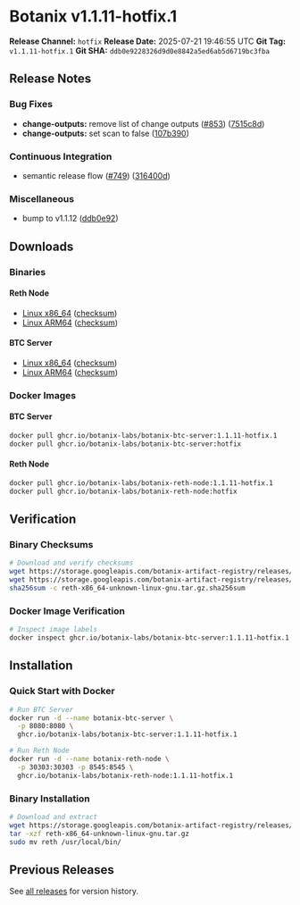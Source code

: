# Botanix v1.1.11-hotfix.1

**Release Channel:** `hotfix`
**Release Date:** 2025-07-21 19:46:55 UTC
**Git Tag:** `v1.1.11-hotfix.1`
**Git SHA:** `ddb0e9228326d9d0e8842a5ed6ab5d6719bc3fba`

## Release Notes


### Bug Fixes

* **change-outputs:** remove list of change outputs ([#853](https://github.com/botanix-labs/Macbeth/issues/853)) ([7515c8d](https://github.com/botanix-labs/Macbeth/commit/7515c8d1d1d25fe03dace1a234bf73dc022368a3))
* **change-outputs:** set scan to false ([107b390](https://github.com/botanix-labs/Macbeth/commit/107b390b31d1d4bcd333411abb45b62ffd0d63bd))

### Continuous Integration

* semantic release flow ([#749](https://github.com/botanix-labs/Macbeth/issues/749)) ([316400d](https://github.com/botanix-labs/Macbeth/commit/316400d2b8375234c598788f05b96ac620b8c135))

### Miscellaneous

* bump to v1.1.12 ([ddb0e92](https://github.com/botanix-labs/Macbeth/commit/ddb0e9228326d9d0e8842a5ed6ab5d6719bc3fba))


## Downloads

### Binaries

#### Reth Node
- [Linux x86_64](https://storage.googleapis.com/botanix-artifact-registry/releases/reth/hotfix/1.1.11-hotfix.1/reth-x86_64-unknown-linux-gnu.tar.gz) ([checksum](https://storage.googleapis.com/botanix-artifact-registry/releases/reth/hotfix/1.1.11-hotfix.1/reth-x86_64-unknown-linux-gnu.tar.gz.sha256sum))
- [Linux ARM64](https://storage.googleapis.com/botanix-artifact-registry/releases/reth/hotfix/1.1.11-hotfix.1/reth-aarch64-unknown-linux-gnu.tar.gz) ([checksum](https://storage.googleapis.com/botanix-artifact-registry/releases/reth/hotfix/1.1.11-hotfix.1/reth-aarch64-unknown-linux-gnu.tar.gz.sha256sum))

#### BTC Server
- [Linux x86_64](https://storage.googleapis.com/botanix-artifact-registry/releases/btc-server/hotfix/1.1.11-hotfix.1/btc-server-x86_64-unknown-linux-gnu.tar.gz) ([checksum](https://storage.googleapis.com/botanix-artifact-registry/releases/btc-server/hotfix/1.1.11-hotfix.1/btc-server-x86_64-unknown-linux-gnu.tar.gz.sha256sum))
- [Linux ARM64](https://storage.googleapis.com/botanix-artifact-registry/releases/btc-server/hotfix/1.1.11-hotfix.1/btc-server-aarch64-unknown-linux-gnu.tar.gz) ([checksum](https://storage.googleapis.com/botanix-artifact-registry/releases/btc-server/hotfix/1.1.11-hotfix.1/btc-server-aarch64-unknown-linux-gnu.tar.gz.sha256sum))

### Docker Images

#### BTC Server
```bash
docker pull ghcr.io/botanix-labs/botanix-btc-server:1.1.11-hotfix.1
docker pull ghcr.io/botanix-labs/botanix-btc-server:hotfix
```

#### Reth Node
```bash
docker pull ghcr.io/botanix-labs/botanix-reth-node:1.1.11-hotfix.1
docker pull ghcr.io/botanix-labs/botanix-reth-node:hotfix
```

## Verification

### Binary Checksums
```bash
# Download and verify checksums
wget https://storage.googleapis.com/botanix-artifact-registry/releases/reth/hotfix/1.1.11-hotfix.1/reth-x86_64-unknown-linux-gnu.tar.gz
wget https://storage.googleapis.com/botanix-artifact-registry/releases/reth/hotfix/1.1.11-hotfix.1/reth-x86_64-unknown-linux-gnu.tar.gz.sha256sum
sha256sum -c reth-x86_64-unknown-linux-gnu.tar.gz.sha256sum
```

### Docker Image Verification
```bash
# Inspect image labels
docker inspect ghcr.io/botanix-labs/botanix-btc-server:1.1.11-hotfix.1 --format='{{.Config.Labels}}'
```

## Installation

### Quick Start with Docker
```bash
# Run BTC Server
docker run -d --name botanix-btc-server \
  -p 8080:8080 \
  ghcr.io/botanix-labs/botanix-btc-server:1.1.11-hotfix.1

# Run Reth Node
docker run -d --name botanix-reth-node \
  -p 30303:30303 -p 8545:8545 \
  ghcr.io/botanix-labs/botanix-reth-node:1.1.11-hotfix.1
```

### Binary Installation
```bash
# Download and extract
wget https://storage.googleapis.com/botanix-artifact-registry/releases/reth/hotfix/1.1.11-hotfix.1/reth-x86_64-unknown-linux-gnu.tar.gz
tar -xzf reth-x86_64-unknown-linux-gnu.tar.gz
sudo mv reth /usr/local/bin/
```

## Previous Releases

See [all releases](../../README.md#releases) for version history.

